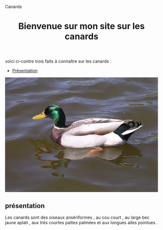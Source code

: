 
<html>
<head>
	Canards
</head>
<body>
	<header>
		<h1>Bienvenue sur mon site sur les canards</h1>
  </header>
  <p>voici ci-contre trois faits à connaître sur les canards :</p>
  <nav>
    <ul>
      <li><a href="présentation">Présentation</a></li>
    </ul>
  </nav>
  <img src=canard.jpg>
  
  <section>
  	<h1>présentation</h1>
	<p>Les canards sont des oiseaux ansériformes , au cou court , au large bec jaune aplati , aux très courtes pattes palmées et aux longues ailes pointues .</p>
  </section> 
  	  
  
